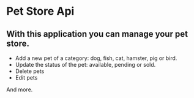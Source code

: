 # Pet Store Api

## With this application you can manage your pet store.

- Add a new pet of a category: dog, fish, cat, hamster, pig or bird.
- Update the status of the pet: available, pending or sold.
- Delete pets
- Edit pets

And more.